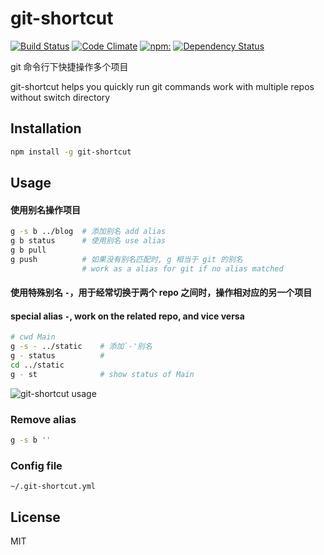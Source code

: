 # git-shortcut

[![Build Status](https://travis-ci.org/yangg/git-shortcut.svg?branch=master)](https://travis-ci.org/yangg/git-shortcut) [![Code Climate](https://codeclimate.com/github/yangg/git-shortcut/badges/gpa.svg)](https://codeclimate.com/github/yangg/git-shortcut) [![npm:](https://img.shields.io/npm/v/git-shortcut.svg?style=flat)](https://www.npmjs.com/packages/git-shortcut) [![Dependency Status](https://david-dm.org/yangg/git-shortcut.svg)](https://david-dm.org/yangg/git-shortcut)

git 命令行下快捷操作多个项目

git-shortcut helps you quickly run git commands work with multiple repos without switch directory

## Installation
```bash
npm install -g git-shortcut
```

## Usage

#### 使用别名操作项目
```bash
g -s b ../blog  # 添加别名 add alias
g b status      # 使用别名 use alias
g b pull
g push          # 如果没有别名匹配时, g 相当于 git 的别名
                # work as a alias for git if no alias matched
```

#### 使用特殊别名 `-`，用于经常切换于两个 repo 之间时，操作相对应的另一个项目
#### special alias `-`, work on the related repo, and vice versa
```bash
# cwd Main
g -s - ../static    # 添加`-'别名
g - status          #
cd ../static
g - st              # show status of Main
```

![git-shortcut usage](https://cloud.githubusercontent.com/assets/409225/16899413/71c59dda-4c35-11e6-8d93-ad261a99fe8a.gif)

### Remove alias
```bash
g -s b ''
```

### Config file
`~/.git-shortcut.yml`


## License
MIT
